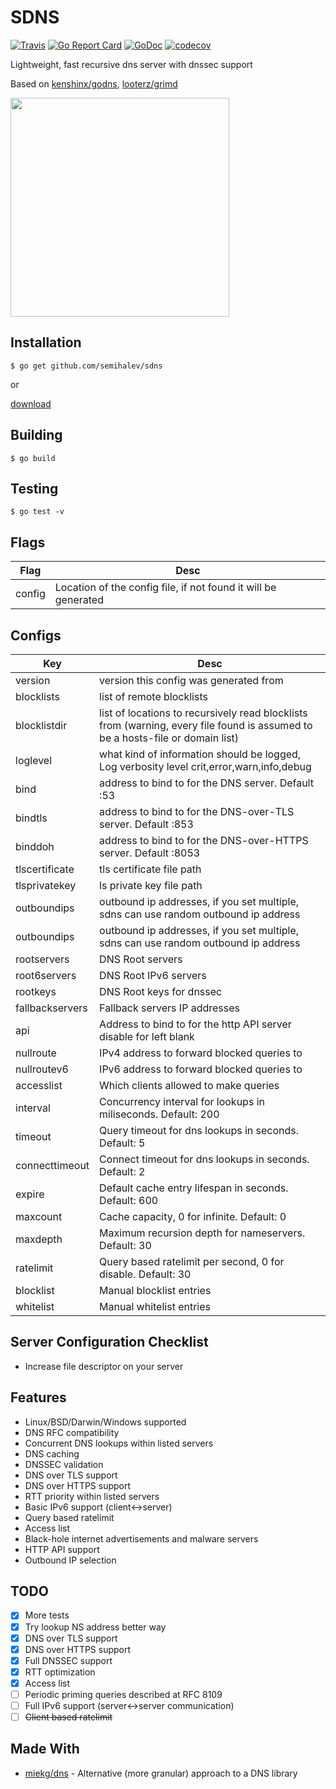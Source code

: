 # SDNS

[![Travis](https://img.shields.io/travis/semihalev/sdns.svg?style=flat-square)](https://travis-ci.org/semihalev/sdns)
[![Go Report Card](https://goreportcard.com/badge/github.com/semihalev/sdns?style=flat-square)](https://goreportcard.com/report/github.com/semihalev/sdns)
[![GoDoc](https://img.shields.io/badge/godoc-reference-blue.svg?style=flat-square)](http://godoc.org/github.com/semihalev/sdns)
[![codecov](https://codecov.io/gh/semihalev/sdns/branch/master/graph/badge.svg)](https://codecov.io/gh/semihalev/sdns)

Lightweight, fast recursive dns server with dnssec support

Based on [kenshinx/godns](https://github.com/kenshinx/godns), [looterz/grimd](https://github.com/looterz/grimd)

<img src="https://github.com/semihalev/sdns/blob/master/logo.png?raw=true" width="350">

## Installation

```shell
$ go get github.com/semihalev/sdns
```
or

[download](https://github.com/semihalev/sdns/releases)

## Building

```shell
$ go build
```

## Testing

```shell
$ go test -v
```

## Flags

| Flag        | Desc           | 
| ------------- |-------------| 
| config | Location of the config file, if not found it will be generated |


## Configs

| Key        | Desc           | 
| ------------- |-------------| 
| version | version this config was generated from |
| blocklists | list of remote blocklists |
| blocklistdir | list of locations to recursively read blocklists from (warning, every file found is assumed to be a hosts-file or domain list) |
| loglevel | what kind of information should be logged, Log verbosity level crit,error,warn,info,debug|
| bind | address to bind to for the DNS server. Default :53|
| bindtls | address to bind to for the DNS-over-TLS server. Default :853|
| binddoh | address to bind to for the DNS-over-HTTPS server. Default :8053|
| tlscertificate | tls certificate file path|
| tlsprivatekey | ls private key file path|
| outboundips | outbound ip addresses, if you set multiple, sdns can use random outbound ip address |
| outboundips | outbound ip addresses, if you set multiple, sdns can use random outbound ip address |
| rootservers | DNS Root servers |
| root6servers | DNS Root IPv6 servers |
| rootkeys | DNS Root keys for dnssec |
| fallbackservers | Fallback servers IP addresses |
| api | Address to bind to for the http API server disable for left blank |
| nullroute | IPv4 address to forward blocked queries to |
| nullroutev6 | IPv6 address to forward blocked queries to |
| accesslist | Which clients allowed to make queries |
| interval | Concurrency interval for lookups in miliseconds. Default: 200 |
| timeout | Query timeout for dns lookups in seconds. Default: 5 |
| connecttimeout | Connect timeout for dns lookups in seconds. Default: 2 |
| expire | Default cache entry lifespan in seconds. Default: 600 |
| maxcount | Cache capacity, 0 for infinite. Default: 0 |
| maxdepth | Maximum recursion depth for nameservers. Default: 30 |
| ratelimit | Query based ratelimit per second, 0 for disable. Default: 30 |
| blocklist | Manual blocklist entries |
| whitelist | Manual whitelist entries |

## Server Configuration Checklist

* Increase file descriptor on your server

## Features

* Linux/BSD/Darwin/Windows supported
* DNS RFC compatibility
* Concurrent DNS lookups within listed servers
* DNS caching
* DNSSEC validation
* DNS over TLS support
* DNS over HTTPS support
* RTT priority within listed servers
* Basic IPv6 support (client<->server)
* Query based ratelimit
* Access list
* Black-hole internet advertisements and malware servers
* HTTP API support 
* Outbound IP selection

## TODO

- [x] More tests
- [x] Try lookup NS address better way
- [x] DNS over TLS support
- [x] DNS over HTTPS support
- [x] Full DNSSEC support
- [x] RTT optimization
- [x] Access list
- [ ] Periodic priming queries described at RFC 8109
- [ ] Full IPv6 support (server<->server communication)
- [ ] ~~Client based ratelimit~~

## Made With

* [miekg/dns](https://github.com/miekg/dns) - Alternative (more granular) approach to a DNS library
